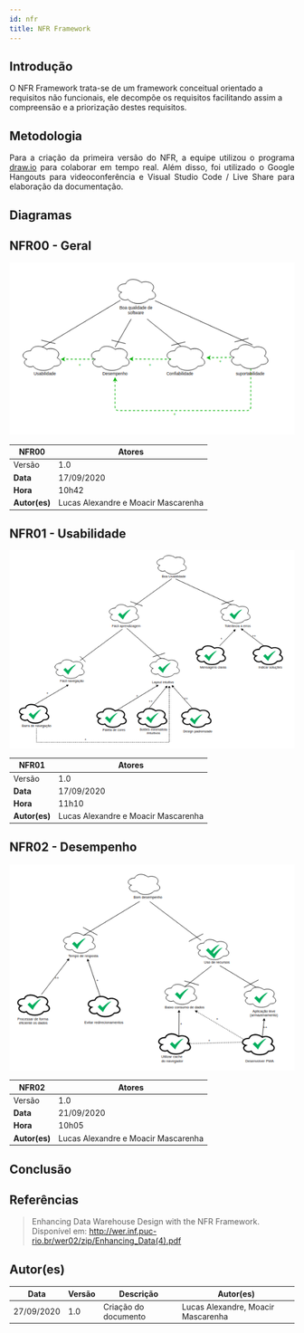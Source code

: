 ```yaml
---
id: nfr
title: NFR Framework
---
```



## Introdução

<p align = "justify">

O NFR Framework trata-se de um framework conceitual orientado a requisitos não funcionais, ele decompõe os requisitos facilitando assim a compreensão e a priorização destes requisitos.

</p>

## Metodologia

<p align = "justify">
Para a criação da primeira versão do NFR, a equipe utilizou o programa <a href="https://app.diagrams.net/">draw.io</a> para colaborar em tempo real. Além disso, foi utilizado o Google Hangouts para videoconferência e Visual Studio Code / Live Share para elaboração da documentação.
</p>

## Diagramas


## NFR00 - Geral 


[![Geral](../assets/NFR/nfr_geral.png)](../assets/NFR/nfr_geral.png)


| NFR00 | Atores |  
|--|--|
|Versão| 1.0 | 
|**Data**| 17/09/2020 |
|**Hora**| 10h42 |
|**Autor(es)**| Lucas Alexandre e Moacir Mascarenha |

## NFR01 - Usabilidade 


[![Geral](../assets/NFR/nfr_usabilidade.png)](../assets/NFR/nfr_geral.png)


| NFR01 | Atores |  
|--|--|
|Versão| 1.0 | 
|**Data**| 17/09/2020 |
|**Hora**| 11h10 |
|**Autor(es)**| Lucas Alexandre e Moacir Mascarenha |

## NFR02 - Desempenho 


[![Geral](../assets/NFR/nfr_desempenho.png)](../assets/NFR/nfr_desempenho.png)


| NFR02 | Atores |  
|--|--|
|Versão| 1.0 | 
|**Data**| 21/09/2020 |
|**Hora**| 10h05 |
|**Autor(es)**| Lucas Alexandre e Moacir Mascarenha |

## Conclusão

<p align = "justify">

</p>

## Referências

> Enhancing Data Warehouse Design with the NFR Framework. Disponível em: http://wer.inf.puc-rio.br/wer02/zip/Enhancing_Data(4).pdf
 


## Autor(es)

| Data | Versão | Descrição | Autor(es) |
| -- | -- | -- | -- |
| 27/09/2020 | 1.0 | Criação do documento | Lucas Alexandre, Moacir Mascarenha | 